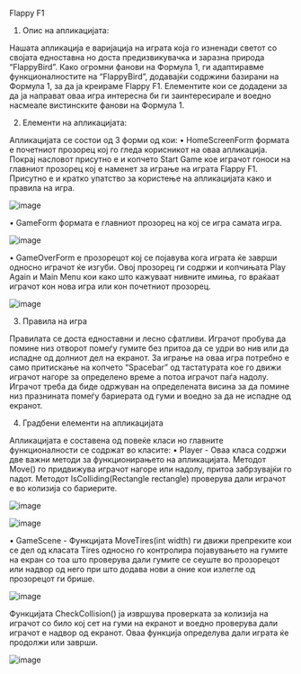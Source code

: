 Flappy F1


1.	Опис на апликацијата:

Нашата апликација е варијација на играта која го изненади светот со својата едноставна но доста предизвикувачка и заразна природа “FlappyBird”. Како огромни фанови на Формула 1, ги адаптиравме функционалностите на “FlappyBird”, додавајќи содржини базирани на Формула 1, за да ја креираме Flappy F1. Елементите кои се додадени за да ја направат оваа игра интересна би ги заинтересирале и воедно насмеале вистинските фанови на Формула 1.



2.	Елементи на апликацијата:

Апликацијата се состои од 3 форми од кои:
•	HomeScreenForm формата е почетниот прозорец кој го гледа корисникот на оваа апликација. Покрај насловот присутно е и копчето Start Game кое играчот гоноси на главниот прозорец кој е наменет за играње на играта Flappy F1. Присутно е и кратко упатство за користење на апликацијата како и правила на игра.

 ![image](https://github.com/stef181203/VP-Proekt-FlappyF1/assets/138524804/3912d14b-52c7-4c18-bf43-cf46a575165a)

•	GameForm формата е главниот прозорец на кој се игра самата игра.

![image](https://github.com/stef181203/VP-Proekt-FlappyF1/assets/138524804/7545539e-989a-411c-bc15-004b28ea1cca)

 
•	GameOverForm е прозорецот кој се појавува кога играта ќе заврши односно играчот ќе изгуби. Овој прозорец ги содржи и копчињата Play Аgain и Main Мenu кои како што кажуваат нивните имиња, го враќаат играчот кон нова игра или кон почетниот прозорец. 

![image](https://github.com/stef181203/VP-Proekt-FlappyF1/assets/138524804/1d3f2112-8ff9-4563-8e75-584b131b6bb1)

3.	Правила на игра

Правилата се доста едноставни и лесно сфатливи. Играчот пробува да помине низ отворот помеѓу гумите без притоа да се удри во нив или да испадне од долниот дел на екранот. За играње на оваа игра потребно е само притискање на копчето “Spacebar” од тастатурата кое го движи играчот нагоре за определено време а потоа играчот паѓа надолу. Играчот треба да биде одржуван на определената висина за да помине низ празнината помеѓу бариерата од гуми и воедно за да не испадне од екранот.


4.	Градбени елементи на апликацијата

Апликацијата е составена од повеќе класи но главните функционалности се содржат во класите:
•	Player - Оваа класа содржи две важни методи за функционирањето на апликацијата. Методот Move() го придвижува играчот нагоре или надолу, притоа забрзувајќи го падот. Методот IsColliding(Rectangle rectangle) проверува дали играчот е во колизија со бариерите.
 
 

![image](https://github.com/stef181203/VP-Proekt-FlappyF1/assets/138524804/81178734-3be2-431e-b57c-ab436f088893)

![image](https://github.com/stef181203/VP-Proekt-FlappyF1/assets/138524804/2661b1f2-20db-4224-af6a-6f0b6ce4dcfe)



•	GameScene - Функцијата MoveTires(int width) ги движи препреките кои се дел од класата Tires односно го контролира појавувањето на гумите на екран со тоа што проверува дали гумите се сеуште во прозорецот или надвор од него при што додава нови а оние кои излегле од прозорецот ги брише.

 ![image](https://github.com/stef181203/VP-Proekt-FlappyF1/assets/138524804/ede0bcbc-ec9c-4939-8963-03ef8c9d8082)


Функцијата CheckCollision() ја извршува проверката за колизија на играчот со било кој сет на гуми на екранот и воедно проверува дали играчот е надвор од екранот. Оваа функција определува дали играта ќе продолжи или заврши.
 
![image](https://github.com/stef181203/VP-Proekt-FlappyF1/assets/138524804/d6b204cc-87df-4b53-8c8a-6d9e734456bf)
